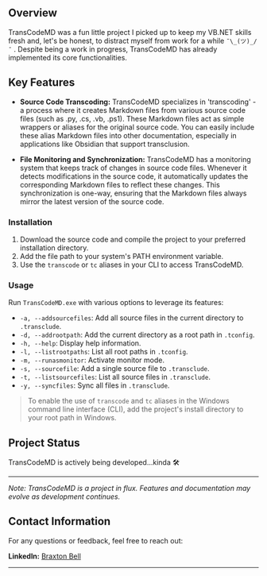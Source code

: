 ## Overview

TransCodeMD was a fun little project I picked up to keep my VB.NET skills fresh and, let's be honest, to distract myself from work for a while `¯\_(ツ)_/¯` . Despite being a work in progress, TransCodeMD has already implemented its core functionalities.

## Key Features

- **Source Code Transcoding:** TransCodeMD specializes in 'transcoding' - a process where it creates Markdown files from various source code files (such as .py, .cs, .vb, .ps1). These Markdown files act as simple wrappers or aliases for the original source code. You can easily include these alias Markdown files into other documentation, especially in applications like Obsidian that support transclusion.

- **File Monitoring and Synchronization:** TransCodeMD has a monitoring system that keeps track of changes in source code files. Whenever it detects modifications in the source code, it automatically updates the corresponding Markdown files to reflect these changes. This synchronization is one-way, ensuring that the Markdown files always mirror the latest version of the source code.

### Installation

1. Download the source code and compile the project to your preferred installation directory.
2. Add the file path to your system's PATH environment variable.
3. Use the `transcode` or `tc` aliases in your CLI to access TransCodeMD.

### Usage

Run `TransCodeMD.exe` with various options to leverage its features:

- `-a, --addsourcefiles`: Add all source files in the current directory to `.transclude`.
- `-d, --addrootpath`: Add the current directory as a root path in `.tconfig`.
- `-h, --help`: Display help information.
- `-l, --listrootpaths`: List all root paths in `.tconfig`.
- `-m, --runasmonitor`: Activate monitor mode.
- `-s, --sourcefile`: Add a single source file to `.transclude`.
- `-t, --listsourcefiles`: List all source files in `.transclude`.
- `-y, --syncfiles`: Sync all files in `.transclude`.

>To enable the use of `transcode` and `tc` aliases in the Windows command line interface (CLI), add the project's install directory to your root path in Windows.

## Project Status

TransCodeMD is actively being developed...kinda 🛠️

---

*Note: TransCodeMD is a project in flux. Features and documentation may evolve as development continues.*

## Contact Information

For any questions or feedback, feel free to reach out:

**LinkedIn:** [Braxton Bell](https://www.linkedin.com/in/braxton-bell/)

---

